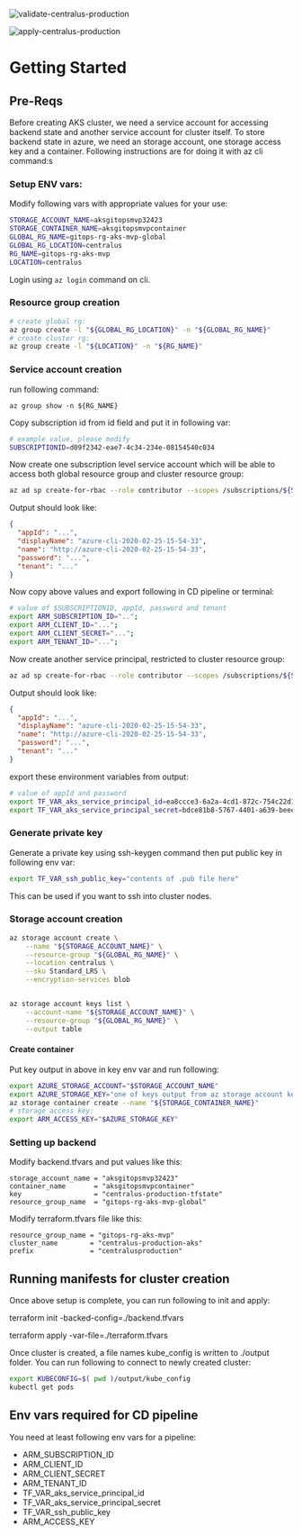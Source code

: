 ![validate-centralus-production](https://github.com/haisumb/aks-gitops-mvp/workflows/validate-production-centralus/badge.svg)

![apply-centralus-production](https://github.com/haisumb/aks-gitops-mvp/workflows/apply-production-centralus/badge.svg)

Getting Started
===============

Pre-Reqs
-------------

Before creating AKS cluster, we need a service account for accessing backend state and another service account for cluster itself. To store backend state in azure, we need an storage account, one storage access key and a container. Following instructions are for doing it with az cli command:s

### Setup ENV vars:

Modify following vars with appropriate values for your use:

```bash
STORAGE_ACCOUNT_NAME=aksgitopsmvp32423
STORAGE_CONTAINER_NAME=aksgitopsmvpcontainer
GLOBAL_RG_NAME=gitops-rg-aks-mvp-global
GLOBAL_RG_LOCATION=centralus
RG_NAME=gitops-rg-aks-mvp
LOCATION=centralus
```

Login using `az login` command on cli.

### Resource group creation

```bash
# create global rg:
az group create -l "${GLOBAL_RG_LOCATION}" -n "${GLOBAL_RG_NAME}"
# create cluster rg:
az group create -l "${LOCATION}" -n "${RG_NAME}"
```

### Service account creation

run following command:

`az group show -n ${RG_NAME}`

Copy subscription id from id field and put it in following var:

```bash
# example value, please modify
SUBSCRIPTIONID=d09f2342-eae7-4c34-234e-08154540c034
```

Now create one subscription level service account which will be able to access both global resource group and cluster resource group:

```bash
az ad sp create-for-rbac --role contributor --scopes /subscriptions/${SUBSCRIPTIONID}
```
Output should look like:

```json
{
  "appId": "...",
  "displayName": "azure-cli-2020-02-25-15-54-33",
  "name": "http://azure-cli-2020-02-25-15-54-33",
  "password": "...",
  "tenant": "..."
}
```

Now copy above values and export following in CD pipeline or terminal:

```bash
# value of $SUBSCRIPTIONID, appId, password and tenant
export ARM_SUBSCRIPTION_ID="..";
export ARM_CLIENT_ID="...";
export ARM_CLIENT_SECRET="...";
export ARM_TENANT_ID="...";
```

Now create another service principal, restricted to cluster resource group:

```bash
az ad sp create-for-rbac --role contributor --scopes /subscriptions/${SUBSCRIPTIONID}/resourceGroups/${RG_NAME}
```

Output should look like:

```json
{
  "appId": "...",
  "displayName": "azure-cli-2020-02-25-15-54-33",
  "name": "http://azure-cli-2020-02-25-15-54-33",
  "password": "...",
  "tenant": "..."
}
```

export these environment variables from output:

```bash
# value of appId and password
export TF_VAR_aks_service_principal_id=ea8ccce3-6a2a-4cd1-872c-754c22d19a44
export TF_VAR_aks_service_principal_secret=bdce81b8-5767-4401-a639-beee9ae05685
```

### Generate private key

Generate a private key using ssh-keygen command then put public key in following env var:

```bash
export TF_VAR_ssh_public_key="contents of .pub file here"
```

This can be used if you want to ssh into cluster nodes.

### Storage account creation

```bash
az storage account create \
    --name "${STORAGE_ACCOUNT_NAME}" \
    --resource-group "${GLOBAL_RG_NAME}" \
    --location centralus \
    --sku Standard_LRS \
    --encryption-services blob


az storage account keys list \
    --account-name "${STORAGE_ACCOUNT_NAME}" \
    --resource-group "${GLOBAL_RG_NAME}" \
    --output table
```

#### Create container

Put key output in above in key env var and run following:

```bash
export AZURE_STORAGE_ACCOUNT="$STORAGE_ACCOUNT_NAME"
export AZURE_STORAGE_KEY="one of keys output from az storage account keys list command"
az storage container create --name "${STORAGE_CONTAINER_NAME}"
# storage access key:
export ARM_ACCESS_KEY="$AZURE_STORAGE_KEY"
```

### Setting up backend

Modify backend.tfvars and put values like this:

```hcl
storage_account_name = "aksgitopsmvp32423"
container_name       = "aksgitopsmvpcontainer"
key                  = "centralus-production-tfstate"
resource_group_name  = "gitops-rg-aks-mvp-global"
```
Modify terraform.tfvars file like this:

```hcl
resource_group_name = "gitops-rg-aks-mvp"
cluster_name        = "centralus-production-aks"
prefix              = "centralusproduction"
```

Running manifests for cluster creation
-----------------------

Once above setup is complete, you can run following to init and apply:

terraform init -backed-config=./backend.tfvars

terraform apply -var-file=./terraform.tfvars

Once cluster is created, a file names kube_config is written to ./output folder. You can run following to connect to newly created cluster:

```bash
export KUBECONFIG=$( pwd )/output/kube_config
kubectl get pods
```

Env vars required for CD pipeline
----------------------

You need at least following env vars for a pipeline:

- ARM_SUBSCRIPTION_ID
- ARM_CLIENT_ID
- ARM_CLIENT_SECRET
- ARM_TENANT_ID
- TF_VAR_aks_service_principal_id
- TF_VAR_aks_service_principal_secret
- TF_VAR_ssh_public_key
- ARM_ACCESS_KEY
